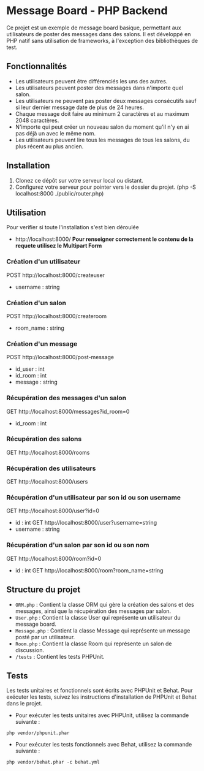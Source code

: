 # Message Board - PHP Backend

Ce projet est un exemple de message board basique, permettant aux utilisateurs de poster des messages dans des salons. Il est développé en PHP natif sans utilisation de frameworks, à l'exception des bibliothèques de test.

## Fonctionnalités

- Les utilisateurs peuvent être différenciés les uns des autres.
- Les utilisateurs peuvent poster des messages dans n'importe quel salon.
- Les utilisateurs ne peuvent pas poster deux messages consécutifs sauf si leur dernier message date de plus de 24 heures.
- Chaque message doit faire au minimum 2 caractères et au maximum 2048 caractères.
- N'importe qui peut créer un nouveau salon du moment qu'il n'y en ai pas déjà un avec le même nom.
- Les utilisateurs peuvent lire tous les messages de tous les salons, du plus récent au plus ancien.

## Installation

1. Clonez ce dépôt sur votre serveur local ou distant.
2. Configurez votre serveur pour pointer vers le dossier du projet. (php -S localhost:8000 ./public/router.php)

## Utilisation

Pour verifier si toute l'installation s'est bien déroulée

- http://localhost:8000/
  **Pour renseigner correctement le contenu de la requete utilisez le Multipart Form**

### Création d'un utilisateur

POST http://localhost:8000/createuser

- username : string

### Création d'un salon

POST http://localhost:8000/createroom

- room_name : string

### Création d'un message

POST http://localhost:8000/post-message

- id_user : int
- id_room : int
- message : string

### Récupération des messages d'un salon

GET http://localhost:8000/messages?id_room=0

- id_room : int

### Récupération des salons

GET http://localhost:8000/rooms

### Récupération des utilisateurs

GET http://localhost:8000/users

### Récupération d'un utilisateur par son id ou son username

GET http://localhost:8000/user?id=0

- id : int
  GET http://localhost:8000/user?username=string
- username : string

### Récupération d'un salon par son id ou son nom

GET http://localhost:8000/room?id=0

- id : int
  GET http://localhost:8000/room?room_name=string

## Structure du projet

- `ORM.php` : Contient la classe ORM qui gère la création des salons et des messages, ainsi que la récupération des messages par salon.
- `User.php` : Contient la classe User qui représente un utilisateur du message board.
- `Message.php` : Contient la classe Message qui représente un message posté par un utilisateur.
- `Room.php` : Contient la classe Room qui représente un salon de discussion.
- `/tests` : Contient les tests PHPUnit.

## Tests

Les tests unitaires et fonctionnels sont écrits avec PHPUnit et Behat. Pour exécuter les tests, suivez les instructions d'installation de PHPUnit et Behat dans le projet.

- Pour exécuter les tests unitaires avec PHPUnit, utilisez la commande suivante :

```
php vendor/phpunit.phar
```

- Pour exécuter les tests fonctionnels avec Behat, utilisez la commande suivante :

```
php vendor/behat.phar -c behat.yml
```
